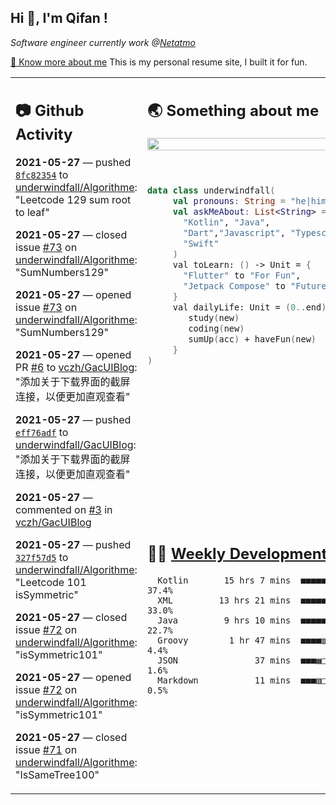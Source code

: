 <h2> Hi 👋, I'm Qifan ! </h2>
<p><em>Software engineer currently work @<a href="https://www.netatmo.com">Netatmo</a>
</em></p><p><a href="https://qifanyang.com/resume" target="_blank"> 🔭 Know more about me</a> This is my personal resume site, I built it for fun.</p>
<table><tr><td valign="top" rowspan="2">

 ## 📷 Github Activity
 <!-- githubActivity starts -->
  **2021-05-27** — pushed [`8fc82354`](https://api.github.com/repos/underwindfall/Algorithme/commits/8fc82354796750ae630d5abdb24fc77b07bb6fad) to [underwindfall/Algorithme](https://api.github.com/repos/underwindfall/Algorithme): "Leetcode 129 sum root to leaf"

  **2021-05-27** — closed issue [#73](https://api.github.com/repos/underwindfall/Algorithme/issues/73) on [underwindfall/Algorithme](https://api.github.com/repos/underwindfall/Algorithme): "SumNumbers129"

  **2021-05-27** — opened issue [#73](https://api.github.com/repos/underwindfall/Algorithme/issues/73) on [underwindfall/Algorithme](https://api.github.com/repos/underwindfall/Algorithme): "SumNumbers129"

  **2021-05-27** — opened PR [#6](https://api.github.com/repos/vczh/GacUIBlog/pulls/6) to [vczh/GacUIBlog](https://api.github.com/repos/vczh/GacUIBlog): "添加关于下载界面的截屏连接，以便更加直观查看"

  **2021-05-27** — pushed [`eff76adf`](https://api.github.com/repos/underwindfall/GacUIBlog/commits/eff76adf527515df8844a0caf0865fe543b07d48) to [underwindfall/GacUIBlog](https://api.github.com/repos/underwindfall/GacUIBlog): "添加关于下载界面的截屏连接，以便更加直观查看"

  **2021-05-27** — commented on [#3](https://github.com/vczh/GacUIBlog/issues/3#issuecomment-849182910) in [vczh/GacUIBlog](https://api.github.com/repos/vczh/GacUIBlog)

  **2021-05-27** — pushed [`327f57d5`](https://api.github.com/repos/underwindfall/Algorithme/commits/327f57d5227882f8faa21bf33c75a40949726e55) to [underwindfall/Algorithme](https://api.github.com/repos/underwindfall/Algorithme): "Leetcode 101 isSymmetric"

  **2021-05-27** — closed issue [#72](https://api.github.com/repos/underwindfall/Algorithme/issues/72) on [underwindfall/Algorithme](https://api.github.com/repos/underwindfall/Algorithme): "isSymmetric101"

  **2021-05-27** — opened issue [#72](https://api.github.com/repos/underwindfall/Algorithme/issues/72) on [underwindfall/Algorithme](https://api.github.com/repos/underwindfall/Algorithme): "isSymmetric101"

  **2021-05-27** — closed issue [#71](https://api.github.com/repos/underwindfall/Algorithme/issues/71) on [underwindfall/Algorithme](https://api.github.com/repos/underwindfall/Algorithme): "IsSameTree100"
 <!-- githubActivity ends -->
 </td><td valign="top">

 ## 🌏 Something about me
 <!-- profile starts -->
 <a href="https://github.com/underwindfall" width="100%">
  <img src="https://github-readme-stats.vercel.app/api?username=underwindfall&show_icons=true&icon_color=805AD5&text_color=718096&bg_color=ffffff00&hide_title=true&include_all_commits=true&count_private=true&hide_border=true" width="100%"/>
 </a>
 <br/>
 <br/>
 <br/>
 
 ```kotlin
 data class underwindfall(
      val pronouns: String = "he|him",
      val askMeAbout: List<String> = listOf(
        "Kotlin", "Java", 
        "Dart","Javascript", "Typescript",
        "Swift"
      )
      val toLearn: () -> Unit = {
        "Flutter" to "For Fun",
        "Jetpack Compose" to "Future"
      }
      val dailyLife: Unit = (0..end).reduce { acc, new ->	
         study(new)	
         coding(new)	
         sumUp(acc) + haveFun(new)	
      }
 )
 ```
 <!-- profile ends -->
 </td></tr><tr><td valign="top">

 ## 🏊‍♂️ <a href="https://gist.github.com/underwindfall/377ee88ba1fabd1e93516e48ca9c61eb" target="_blank">Weekly Development Breakdown</a>
  <!-- codeTime starts -->
  ```text
    Kotlin       15 hrs 7 mins  ■■■■■■■■■■■■▥□□□□□□□□□□□  37.4%
    XML         13 hrs 21 mins  ■■■■■■■■■■■▥□□□□□□□□□□□□  33.0%
    Java         9 hrs 10 mins  ■■■■■■■■■□□□□□□□□□□□□□□□  22.7%
    Groovy        1 hr 47 mins  ■■■■▥□□□□□□□□□□□□□□□□□□□   4.4%
    JSON               37 mins  ■■■▦□□□□□□□□□□□□□□□□□□□□   1.6%
    Markdown           11 mins  ■■■▥□□□□□□□□□□□□□□□□□□□□   0.5%
  ```
  <!-- codeTime starts -->
  </td></tr></table>